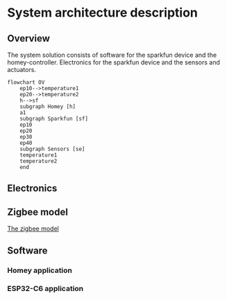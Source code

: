 # System architecture description
## Overview
The system solution consists of software for the sparkfun device and the homey-controller. Electronics for the sparkfun device and the sensors and actuators.

```mermaid
flowchart OV
    ep10-->temperature1
    ep20-->temperature2
    h-->sf
    subgraph Homey [h]
    a1
    subgraph Sparkfun [sf]
    ep10
    ep20
    ep30
    ep40
    subgraph Sensors [se]
    temperature1
    temperature2
    end

```
## Electronics
## Zigbee model
[The zigbee model](zigbee.md)
## Software
### Homey application
### ESP32-C6 application
